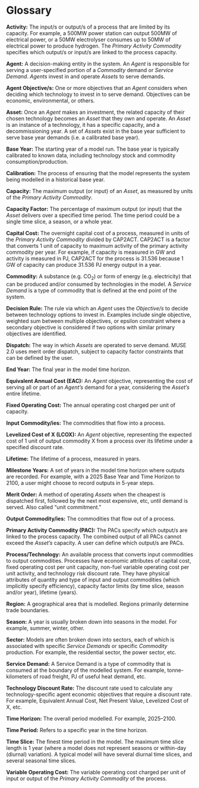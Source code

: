 # Glossary

**Activity:** The input/s or output/s of a process that are limited by its capacity. For example, a
500MW power station can output 500MW of electrical power, or a 50MW electrolyser consumes up to 50MW
of electrical power to produce hydrogen. The *Primary Activity Commodity* specifies which output/s
or input/s are linked to the process capacity.

**Agent:** A decision-making entity in the system. An *Agent* is responsible for serving a
user-specified portion of a *Commodity* demand or *Service Demand*. *Agents* invest in and operate
*Assets* to serve demands.

**Agent Objective/s:** One or more objectives that an *Agent* considers when deciding which
technology to invest in to serve demand. Objectives can be economic, environmental, or others.

**Asset:** Once an *Agent* makes an investment, the related capacity of their chosen technology
becomes an *Asset* that they own and operate. An *Asset* is an instance of a technology, it has a
specific capacity, and a decommissioning year. A set of *Assets* exist in the base year sufficient
to serve base year demands (i.e. a calibrated base year).

**Base Year:** The starting year of a model run. The base year is typically calibrated to known
data, including technology stock and commodity consumption/production.

**Calibration:** The process of ensuring that the model represents the system being modelled in a
historical base year.

**Capacity:** The maximum output (or input) of an *Asset*, as measured by units of the *Primary
Activity Commodity*.

**Capacity Factor:** The percentage of maximum output (or input) that the *Asset* delivers over a
specified time period. The time period could be a single time slice, a season, or a whole year.

**Capital Cost:** The overnight capital cost of a process, measured in units of the *Primary
Activity Commodity* divided by CAP2ACT. CAP2ACT is a factor that converts 1 unit of capacity to
maximum activity of the primary activity commodity per year. For example, if capacity is measured in
GW and activity is measured in PJ, CAP2ACT for the process is 31.536 because 1 GW of capacity can
produce 31.536 PJ energy output in a year.

<!-- markdownlint-disable-next-line MD033 -->
**Commodity:** A substance (e.g. CO<sub>2</sub>) or form of energy (e.g. electricity) that can be
produced and/or consumed by technologies in the model. A *Service Demand* is a type of commodity
that is defined at the end point of the system.

**Decision Rule:** The rule via which an *Agent* uses the *Objective/s* to decide between technology
options to invest in. Examples include single objective, weighted sum between multiple objectives,
or epsilon constraint where a secondary objective is considered if two options with similar primary
objectives are identified.

**Dispatch:** The way in which *Assets* are operated to serve demand. MUSE 2.0 uses merit order
dispatch, subject to capacity factor constraints that can be defined by the user.

**End Year:** The final year in the model time horizon.

**Equivalent Annual Cost (EAC):** An *Agent* objective, representing the cost of serving all or part
of an *Agent’s* demand for a year, considering the *Asset’s* entire lifetime.

**Fixed Operating Cost:** The annual operating cost charged per unit of capacity.

**Input Commodity/ies:** The commodities that flow into a process.

**Levelized Cost of X (LCOX):** An *Agent* objective, representing the expected cost of 1 unit of
output commodity X from a process over its lifetime under a specified discount rate.

**Lifetime:** The lifetime of a process, measured in years.

**Milestone Years:** A set of years in the model time horizon where outputs are recorded. For
example, with a 2025 Base Year and Time Horizon to 2100, a user might choose to record outputs in
5-year steps.

**Merit Order:** A method of operating *Assets* when the cheapest is dispatched first, followed by
the next most expensive, etc, until demand is served. Also called “unit commitment.”

**Output Commodity/ies:** The commodities that flow out of a process.

**Primary Activity Commodity (PAC):** The PACs specify which output/s are linked to the process
capacity. The combined output of all PACs cannot exceed the *Asset’s* capacity. A user can define
which output/s are PACs.

**Process/Technology:** An available process that converts input commodities to output commodities.
Processes have economic attributes of capital cost, fixed operating cost per unit capacity, non-fuel
variable operating cost per unit activity, and technology risk discount rate. They have physical
attributes of quantity and type of input and output commodities (which implicitly specify
efficiency), capacity factor limits (by time slice, season and/or year), lifetime (years).

**Region:** A geographical area that is modelled. Regions primarily determine trade boundaries.

**Season:** A year is usually broken down into seasons in the model. For example, summer, winter,
other.

**Sector:** Models are often broken down into sectors, each of which is associated with specific
*Service Demands* or specific *Commodity* production. For example, the residential sector, the power
sector, etc.

**Service Demand:** A Service Demand is a type of commodity that is consumed at the boundary of the
modelled system. For example, tonne-kilometers of road freight, PJ of useful heat demand, etc.

**Technology Discount Rate:** The discount rate used to calculate any technology-specific agent
economic objectives that require a discount rate. For example, Equivalent Annual Cost, Net Present
Value, Levelized Cost of X, etc.

**Time Horizon:** The overall period modelled. For example, 2025&ndash;2100.

**Time Period:** Refers to a specific year in the time horizon.

**Time Slice:** The finest time period in the model. The maximum time slice length is 1 year (where
a model does not represent seasons or within-day (diurnal) variation). A typical model will have
several diurnal time slices, and several seasonal time slices.

**Variable Operating Cost:** The variable operating cost charged per unit of input or output of the
*Primary Activity Commodity* of the process.
